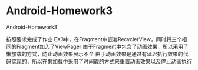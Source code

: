 # Android-Homework3
Android-Homework3

按照要求完成了作业
EX3中，在Fragment中嵌套RecyclerView，同时将三个相同的Fragment加入了ViewPager
由于Fragment中包含了动画效果，所以采用了懒加载的方式，防止动画效果展示不全
由于动画效果是通过有延迟执行效果的代码实现的，所以在懒加载中采用了时间戳的方式来重置动画效果以及停止动画执行

